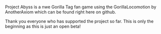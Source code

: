Project Abyss is a nwe Gorilla Tag fan game using the GorillaLocomotion by AnotherAxiom which can be found right here on github.

Thank you everyone who has supported the project so far. This is only the beginning as this is just an open beta!
